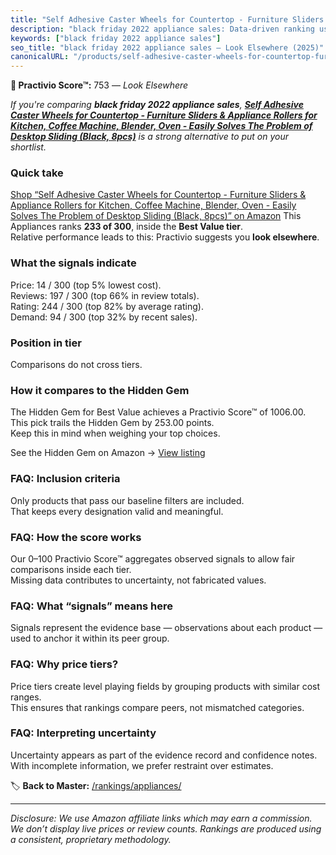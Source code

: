 ```yaml
---
title: "Self Adhesive Caster Wheels for Countertop - Furniture Sliders & Appliance Rollers for Kitchen, Coffee Machine, Blender, Oven - Easily Solves The Problem of Desktop Sliding (Black, 8pcs)"
description: "black friday 2022 appliance sales: Data-driven ranking using the Practivio Score™. Positioned by quality, value, demand, findability, momentum."
keywords: ["black friday 2022 appliance sales"]
seo_title: "black friday 2022 appliance sales — Look Elsewhere (2025)"
canonicalURL: "/products/self-adhesive-caster-wheels-for-countertop-furniture-sliders-appliance-rollers-for-kitchen-coffee-machine-blender-oven-easily-solves-the-problem-of-desktop-sliding-black-8pcs-B0DKNPMD37/"
---
```


**🚫 Practivio Score™:** 753 — _Look Elsewhere_


*If you're comparing **black friday 2022 appliance sales**, **[Self Adhesive Caster Wheels for Countertop - Furniture Sliders & Appliance Rollers for Kitchen, Coffee Machine, Blender, Oven - Easily Solves The Problem of Desktop Sliding (Black, 8pcs)](https://www.amazon.com/dp/B0DKNPMD37?tag=practivio-20)** is a strong alternative to put on your shortlist.*
### Quick take
[Shop “Self Adhesive Caster Wheels for Countertop - Furniture Sliders & Appliance Rollers for Kitchen, Coffee Machine, Blender, Oven - Easily Solves The Problem of Desktop Sliding (Black, 8pcs)” on Amazon](https://www.amazon.com/dp/B0DKNPMD37?tag=practivio-20)
This Appliances ranks **233 of 300**, inside the **Best Value tier**.  
Relative performance leads to this: Practivio suggests you **look elsewhere**.

### What the signals indicate
Price: 14 / 300 (top 5% lowest cost).  
Reviews: 197 / 300 (top 66% in review totals).  
Rating: 244 / 300 (top 82% by average rating).  
Demand: 94 / 300 (top 32% by recent sales).

### Position in tier
Comparisons do not cross tiers.

### How it compares to the Hidden Gem
The Hidden Gem for Best Value achieves a Practivio Score™ of 1006.00.  
This pick trails the Hidden Gem by 253.00 points.  
Keep this in mind when weighing your top choices.  

See the Hidden Gem on Amazon → [View listing](https://www.amazon.com/dp/B0764HS4SL?tag=practivio-20)

### FAQ: Inclusion criteria
Only products that pass our baseline filters are included.  
That keeps every designation valid and meaningful.

### FAQ: How the score works
Our 0–100 Practivio Score™ aggregates observed signals to allow fair comparisons inside each tier.  
Missing data contributes to uncertainty, not fabricated values.

### FAQ: What “signals” means here
Signals represent the evidence base — observations about each product — used to anchor it within its peer group.

### FAQ: Why price tiers?
Price tiers create level playing fields by grouping products with similar cost ranges.  
This ensures that rankings compare peers, not mismatched categories.

### FAQ: Interpreting uncertainty
Uncertainty appears as part of the evidence record and confidence notes.  
With incomplete information, we prefer restraint over estimates.


🏷️ **Back to Master:** [/rankings/appliances/](/rankings/appliances/)

---
_Disclosure: We use Amazon affiliate links which may earn a commission. We don’t display live prices or review counts. Rankings are produced using a consistent, proprietary methodology._
